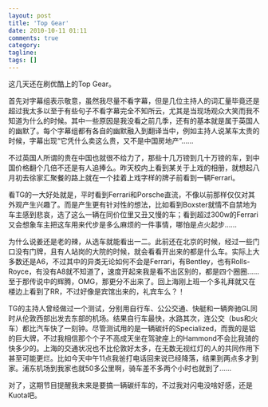 ```yaml
---
layout: post
title: 'Top Gear'
date: 2010-10-11 01:11
comments: true
category: 
tagline: 
tags: []
---
```

    

这几天还在刷优酷上的Top Gear。

 

首先对字幕组表示敬意，虽然我尽量不看字幕，但是几位主持人的词汇量毕竟还是超过我太多以至于有些句子不看字幕完全不知所云，尤其是当现场观众大笑而我不知道为什么的时候。其中一些原因是我没看之前几季，还有的基本就是属于英国人的幽默了。每个字幕组都有各自的幽默融入到翻译当中，例如主持人说某车太贵的时候，字幕出现“它凭什么卖这么贵，又不是中国房地产”……

 

不过英国人所谓的贵在中国也就很不给力了，那些十几万镑到几十万镑的车，到中国价格翻个几倍不还是有人追捧么。昨天校内上看到某关于上戏的相册，就想起八月初去徐家汇聚餐的路上就在一个挂着上戏字样的牌子前看到一辆Ferrari。

 

看TG的一大好处就是，平时看到Ferrari和Porsche直流，不像以前那样仅仅对其外观产生兴趣了。而是产生更有针对性的想法，比如看到Boxster就情不自禁地为车主感到悲哀，选了这么一辆在同价位里又丑又慢的车；看到超过300w的Ferrari又会想象车主把这车用来代步是多么麻烦的一件事情，哪怕是点火起步……

 

为什么说姜还是老的辣，从选车就能看出一二。此前还在北京的时候，经过一些门口没有门牌，且有人站岗的大院的时候，就会看看开出来的都是什么车。实际上大多数还是A6，不过其中的异类无论如何不会是Ferrari，有Bentley，也有Rolls-Royce，有没有A8就不知道了，速度开起来我是看不出区别的，都是四个圈圈……至于那传说中的辉腾，OMG，那更分不出来了。回上海刚上班一个多礼拜就又在楼边上看到了RR，不过好像是宾馆出来的，礼宾车么？！

 

TG的主持人曾经做过一个测试，分别用自行车、公公交通、快艇和一辆奔驰GL同时从伦敦西部出发去东部的机场。结果自行车最快，水路其次，连公交（bus和火车）都比汽车快了一刻钟。尽管测试用的是一辆碳纤的Specialized，而我的是铝的巨大牌，不过我相信那个个子不高成天坐在驾驶座上的Hammond不会比我骑的快多少的。上海的交通状况也不比伦敦好太多，在无数无视红灯的人的共同作用下甚至可能更烂。比如今天中午11点我爸打电话回来说已经降落，结果到两点多才到家。浦东机场到我家也就50多公里啊，骑车差不多两个小时也就到了……

 

对了，这期节目提醒我未来是要搞一辆碳纤车的，不过我对闪电没啥好感，还是Kuota吧。

